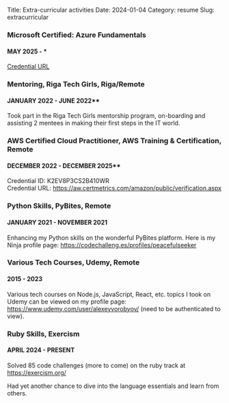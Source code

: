Title: Extra-curricular activities
Date: 2024-01-04
Category: resume
Slug: extracurricular

### Microsoft Certified: Azure Fundamentals

#### MAY 2025 - *
<a href="https://learn.microsoft.com/api/credentials/share/en-gb/alebyov/19158BE66DF6497F?sharingId" target="_blank">Credential URL</a> <br/>


### Mentoring, Riga Tech Girls, Riga/Remote

#### JANUARY 2022 - JUNE 2022**

Took part in the Riga Tech Girls mentorship program, on-boarding and assisting 2 mentees in making their first steps in the IT world.

### AWS Certified Cloud Practitioner, AWS Training & Certification, Remote

#### DECEMBER 2022 - DECEMBER 2025**

Credential ID: K2EV8P3CS2B410WR <br/>
Credential URL: <a href="https://aw.certmetrics.com/amazon/public/verification.aspx" target="_blank">https://aw.certmetrics.com/amazon/public/verification.aspx</a>

### Python Skills, PyBites, Remote

#### JANUARY 2021 - NOVEMBER 2021

Enhancing my Python skills on the wonderful PyBites platform. Here is my Ninja profile page: <a href="https://codechalleng.es/profiles/peacefulseeker" target="_blank">https://codechalleng.es/profiles/peacefulseeker</a>

### Various Tech Courses, Udemy, Remote

#### 2015 - 2023

Various tech courses on Node.js, JavaScript, React, etc. topics I took on Udemy can be viewed on my profile page: <a href="https://www.udemy.com/user/alexeyvorobyov/" target="_blank">https://www.udemy.com/user/alexeyvorobyov/</a> (need to be authenticated to view).

### Ruby Skills, Exercism

#### APRIL 2024 - PRESENT

Solved 85 code challenges (more to come) on the ruby track at <a href="https://exercism.org/" target="_blank">https://exercism.org/</a>

Had yet another chance to dive into the language essentials and learn from others.
